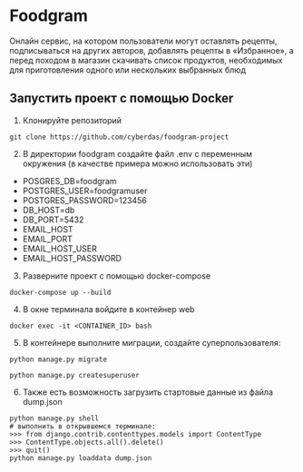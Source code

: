 # Foodgram
Онлайн сервис, на котором пользователи могут оставлять рецепты, подписываться на других авторов, добавлять рецепты в «Избранное», а перед походом в магазин скачивать список продуктов, необходимых для приготовления одного или нескольких выбранных блюд
## Запустить проект с помощью Docker
1) Клонируйте репозиторий 
```
git clone https://github.com/cyberdas/foodgram-project
```
2) В директории foodgram создайте файл .env с переменным окружения (в качестве примера можно использовать эти)
- POSGRES_DB=foodgram
- POSTGRES_USER=foodgramuser
- POSTGRES_PASSWORD=123456
- DB_HOST=db
- DB_PORT=5432
- EMAIL_HOST
- EMAIL_PORT
- EMAIL_HOST_USER
- EMAIL_HOST_PASSWORD
3) Разверните проект с помощью docker-compose
```
docker-compose up --build
```
4) В окне терминала войдите в контейнер web
```
docker exec -it <CONTAINER_ID> bash
```
5) В контейнере выполните миграции, создайте суперпользователя:
```
python manage.py migrate

python manage.py createsuperuser
```
6) Также есть возможность загрузить стартовые данные из файла dump.json
```
python manage.py shell 
# выполнить в открывшемся терминале:
>>> from django.contrib.contenttypes.models import ContentType
>>> ContentType.objects.all().delete()
>>> quit()
python manage.py loaddata dump.json

```